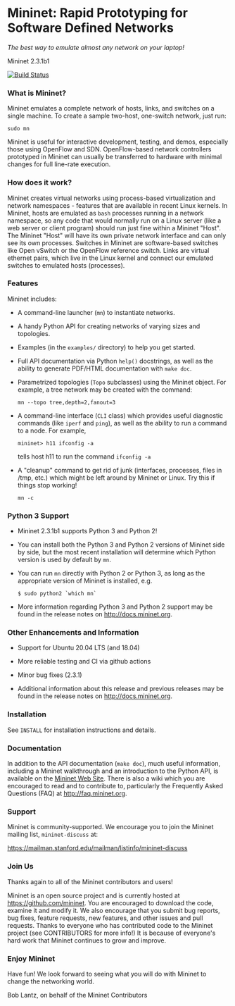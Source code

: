 Mininet: Rapid Prototyping for Software Defined Networks
========================================================
*The best way to emulate almost any network on your laptop!*

Mininet 2.3.1b1

[![Build Status][1]](https://github.com/mininet/mininet/actions)


### What is Mininet?

Mininet emulates a complete network of hosts, links, and switches
on a single machine.  To create a sample two-host, one-switch network,
just run:

  `sudo mn`

Mininet is useful for interactive development, testing, and demos,
especially those using OpenFlow and SDN.  OpenFlow-based network
controllers prototyped in Mininet can usually be transferred to
hardware with minimal changes for full line-rate execution.

### How does it work?

Mininet creates virtual networks using process-based virtualization
and network namespaces - features that are available in recent Linux
kernels.  In Mininet, hosts are emulated as `bash` processes running in
a network namespace, so any code that would normally run on a Linux
server (like a web server or client program) should run just fine
within a Mininet "Host".  The Mininet "Host" will have its own private
network interface and can only see its own processes.  Switches in
Mininet are software-based switches like Open vSwitch or the OpenFlow
reference switch.  Links are virtual ethernet pairs, which live in the
Linux kernel and connect our emulated switches to emulated hosts
(processes).

### Features

Mininet includes:

* A command-line launcher (`mn`) to instantiate networks.

* A handy Python API for creating networks of varying sizes and
  topologies.

* Examples (in the `examples/` directory) to help you get started.

* Full API documentation via Python `help()` docstrings, as well as
  the ability to generate PDF/HTML documentation with `make doc`.

* Parametrized topologies (`Topo` subclasses) using the Mininet
  object.  For example, a tree network may be created with the
  command:

  `mn --topo tree,depth=2,fanout=3`

* A command-line interface (`CLI` class) which provides useful
  diagnostic commands (like `iperf` and `ping`), as well as the
  ability to run a command to a node. For example,

  `mininet> h11 ifconfig -a`

  tells host h11 to run the command `ifconfig -a`

* A "cleanup" command to get rid of junk (interfaces, processes, files
  in /tmp, etc.) which might be left around by Mininet or Linux. Try
  this if things stop working!

  `mn -c`

### Python 3 Support

- Mininet 2.3.1b1 supports Python 3 and Python 2!

- You can install both the Python 3 and Python 2 versions of
Mininet side by side, but the most recent installation will
determine which Python version is used by default by `mn`.

- You can run `mn` directly with Python 2 or Python 3,
  as long as the appropriate version of Mininet is installed,
  e.g.

      $ sudo python2 `which mn`

- More information regarding Python 3 and Python 2 support
  may be found in the release notes on http://docs.mininet.org.

### Other Enhancements and Information

- Support for Ubuntu 20.04 LTS (and 18.04)

- More reliable testing and CI via github actions

- Minor bug fixes (2.3.1)

- Additional information about this release and previous releases
  may be found in the release notes on http://docs.mininet.org.

### Installation

See `INSTALL` for installation instructions and details.

### Documentation

In addition to the API documentation (`make doc`), much useful
information, including a Mininet walkthrough and an introduction
to the Python API, is available on the
[Mininet Web Site](http://mininet.org).
There is also a wiki which you are encouraged to read and to
contribute to, particularly the Frequently Asked Questions
(FAQ) at http://faq.mininet.org.

### Support

Mininet is community-supported. We encourage you to join the
Mininet mailing list, `mininet-discuss` at:

<https://mailman.stanford.edu/mailman/listinfo/mininet-discuss>

### Join Us

Thanks again to all of the Mininet contributors and users!

Mininet is an open source project and is currently hosted
at <https://github.com/mininet>.  You are encouraged to download
the code, examine it and modify it. We also encourage that you submit bug reports, bug fixes,
feature requests, new features, and other issues and pull requests.
Thanks to everyone who has contributed code to the Mininet project
(see CONTRIBUTORS for more info!) It is because of everyone's
hard work that Mininet continues to grow and improve.

### Enjoy Mininet

Have fun! We look forward to seeing what you will do with Mininet
to change the networking world.

Bob Lantz,
on behalf of the Mininet Contributors

[1]: https://github.com/mininet/mininet/workflows/mininet-tests/badge.svg
